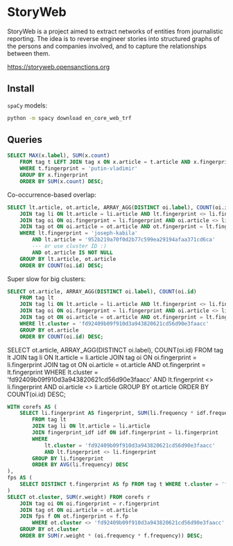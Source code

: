 # StoryWeb

StoryWeb is a project aimed to extract networks of entities from journalistic reporting. The idea is to reverse engineer stories into structured graphs of the persons and companies involved, and to capture the relationships between them.

https://storyweb.opensanctions.org


## Install

`spaCy` models: 

```bash
python -m spacy download en_core_web_trf
```


## Queries


```sql
SELECT MAX(x.label), SUM(x.count)
	FROM tag t LEFT JOIN tag x ON x.article = t.article AND x.fingerprint <> t.fingerprint
	WHERE t.fingerprint = 'putin-vladimir'
	GROUP BY x.fingerprint
	ORDER BY SUM(x.count) DESC;
```

Co-occurrence-based overlap:
```sql
SELECT lt.article, ot.article, ARRAY_AGG(DISTINCT oi.label), COUNT(oi.id) FROM tag lt
	JOIN tag li ON lt.article = li.article AND lt.fingerprint <> li.fingerprint
	JOIN tag oi ON oi.fingerprint = li.fingerprint AND oi.article <> li.article
	JOIN tag ot ON oi.article = ot.article AND ot.fingerprint = lt.fingerprint
	WHERE lt.fingerprint = 'joseph-kabila'
		AND lt.article = '952b219a70f0d2b77c599ea29194afaa371cd6ca'
		--- or use cluster ID :) 
		AND ot.article IS NOT NULL
	GROUP BY lt.article, ot.article
	ORDER BY COUNT(oi.id) DESC;
```

Super slow for big clusters:
```sql
SELECT ot.article, ARRAY_AGG(DISTINCT oi.label), COUNT(oi.id)
	FROM tag lt
	JOIN tag li ON lt.article = li.article AND lt.fingerprint <> li.fingerprint
	JOIN tag oi ON oi.fingerprint = li.fingerprint AND oi.article <> li.article
	JOIN tag ot ON oi.article = ot.article AND ot.fingerprint = lt.fingerprint
	WHERE lt.cluster = 'fd92409b09f910d3a943820621cd56d90e3faacc'
	GROUP BY ot.article
	ORDER BY COUNT(oi.id) DESC;
```

SELECT ot.article, ARRAY_AGG(DISTINCT oi.label), COUNT(oi.id)
	FROM tag lt
	JOIN tag li ON lt.article = li.article
	JOIN tag oi ON oi.fingerprint = li.fingerprint
	JOIN tag ot ON oi.article = ot.article AND ot.fingerprint = lt.fingerprint
	WHERE
		lt.cluster = 'fd92409b09f910d3a943820621cd56d90e3faacc'
		AND lt.fingerprint <> li.fingerprint
		AND oi.article <> li.article
	GROUP BY ot.article
	ORDER BY COUNT(oi.id) DESC;


```sql
WITH corefs AS (
	SELECT li.fingerprint AS fingerprint, SUM(li.frequency * idf.frequency) AS weight
		FROM tag lt
		JOIN tag li ON lt.article = li.article
		JOIN fingerprint_idf idf ON idf.fingerprint = li.fingerprint
		WHERE
			lt.cluster = 'fd92409b09f910d3a943820621cd56d90e3faacc'
			AND lt.fingerprint <> li.fingerprint
		GROUP BY li.fingerprint
		ORDER BY AVG(li.frequency) DESC
),
fps AS (
	SELECT DISTINCT t.fingerprint AS fp FROM tag t WHERE t.cluster = 'fd92409b09f910d3a943820621cd56d90e3faacc'
)
SELECT ot.cluster, SUM(r.weight) FROM corefs r
	JOIN tag oi ON oi.fingerprint = r.fingerprint
	JOIN tag ot ON oi.article = ot.article
	JOIN fps f ON ot.fingerprint = f.fp
		WHERE ot.cluster <> 'fd92409b09f910d3a943820621cd56d90e3faacc'
	GROUP BY ot.cluster
	ORDER BY SUM(r.weight * (oi.frequency * f.frequency)) DESC;
```
